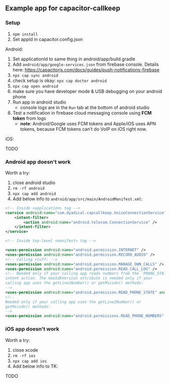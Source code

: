 ## Example app for capacitor-callkeep

### Setup

1. `npm install`
2. Set appId in capacitor.config.json

Android:

1. Set applicationId to same thing in android/app/build.gradle
2. Add `android/app/google-services.json` from firebase console. Details here: https://capacitorjs.com/docs/guides/push-notifications-firebase
3. `npx cap sync android`
4. check setup is okay: `npx cap doctor android`
5. `npx cap open android`
6. make sure you have developer mode & USB debugging on your android phone
7. Run app in android studio
   - console logs are in the `Run` tab at the bottom of android studio
8. Test a notification in firebase cloud messaging console using **FCM token** from logs
   - **note**: Android/Google uses FCM tokens and Apple/iOS uses APN tokens, because FCM tokens can't do VoIP on iOS right now.

iOS:

TODO

### Android app doesn't work

Worth a try:

1. close android studio
2. `rm -rf android`
3. `npx cap add android`
4. Add below info to `android/app/src/main/AndroidManifest.xml`:

```xml
<!-- Inside <application> tag -->
<service android:name="com.dyadical.capcallkeep.VoiceConnectionService" android:label="Wazo" android:permission="android.permission.BIND_TELECOM_CONNECTION_SERVICE">
    <intent-filter>
        <action android:name="android.telecom.ConnectionService" />
    </intent-filter>
</service>

<!-- Inside top-level <manifest> tag -->

<uses-permission android:name="android.permission.INTERNET" />
<uses-permission android:name="android.permission.RECORD_AUDIO" />
<!-- calling stuff: -->
<uses-permission android:name="android.permission.MANAGE_OWN_CALLS" />
<uses-permission android:name="android.permission.READ_CALL_LOG" />
<!-- Needed only if your calling app reads numbers from the `PHONE_STATE`
intent action. The maxSdkVersion attribute is needed only if your
calling app uses the getLine1Number() or getMsisdn() methods:
-->
<uses-permission android:name="android.permission.READ_PHONE_STATE" android:maxSdkVersion="29" />
<!--
Needed only if your calling app uses the getLine1Number() or
getMsisdn() methods:
-->
<uses-permission android:name="android.permissions.READ_PHONE_NUMBERS" />

```

### iOS app doesn't work

Worth a try:

1. close xcode
2. `rm -rf ios`
3. `npx cap add ios`
4. Add below info to TK:

TODO
